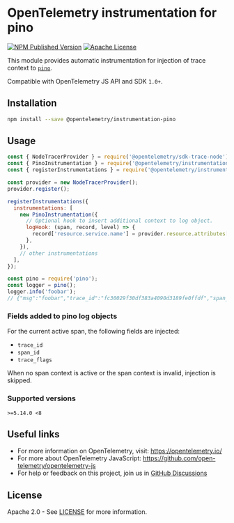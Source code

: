 # OpenTelemetry instrumentation for pino

[![NPM Published Version][npm-img]][npm-url]
[![Apache License][license-image]][license-image]

This module provides automatic instrumentation for injection of trace context to [`pino`](https://www.npmjs.com/package/pino).

Compatible with OpenTelemetry JS API and SDK `1.0+`.

## Installation

```bash
npm install --save @opentelemetry/instrumentation-pino
```

## Usage

```js
const { NodeTracerProvider } = require('@opentelemetry/sdk-trace-node');
const { PinoInstrumentation } = require('@opentelemetry/instrumentation-pino');
const { registerInstrumentations } = require('@opentelemetry/instrumentation');

const provider = new NodeTracerProvider();
provider.register();

registerInstrumentations({
  instrumentations: [
    new PinoInstrumentation({
      // Optional hook to insert additional context to log object.
      logHook: (span, record, level) => {
        record['resource.service.name'] = provider.resource.attributes['service.name'];
      },
    }),
    // other instrumentations
  ],
});

const pino = require('pino');
const logger = pino();
logger.info('foobar');
// {"msg":"foobar","trace_id":"fc30029f30df383a4090d3189fe0ffdf","span_id":"625fa861d19d1056","trace_flags":"01", ...}
```

### Fields added to pino log objects

For the current active span, the following fields are injected:

* `trace_id`
* `span_id`
* `trace_flags`

When no span context is active or the span context is invalid, injection is skipped.

### Supported versions

`>=5.14.0 <8`

## Useful links

* For more information on OpenTelemetry, visit: <https://opentelemetry.io/>
* For more about OpenTelemetry JavaScript: <https://github.com/open-telemetry/opentelemetry-js>
* For help or feedback on this project, join us in [GitHub Discussions][discussions-url]

## License

Apache 2.0 - See [LICENSE][license-url] for more information.

[discussions-url]: https://github.com/open-telemetry/opentelemetry-js/discussions
[license-url]: https://github.com/open-telemetry/opentelemetry-js-contrib/blob/main/LICENSE
[license-image]: https://img.shields.io/badge/license-Apache_2.0-green.svg?style=flat
[npm-url]: https://www.npmjs.com/package/@opentelemetry/instrumentation-pino
[npm-img]: https://badge.fury.io/js/%40opentelemetry%2Finstrumentation-pino.svg
